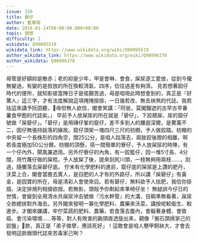 ```yaml
---
issue: 156
title: 礐仔
author: 藍春瑞
date: 2016-01-14T00:00:00.000+08:00
topic: 懷想
difficulty: 2
wikidata: Q98095519
wikidata_link: https://www.wikidata.org/wiki/Q98095519
author_wikidata_link: https://www.wikidata.org/wiki/Q98096370
author_wikidata: Q98096370
---
```

毋管是好額抑是散赤；老的抑是少年，甲是會啉、會食，屎尿逐工愛放，從到今攏無變過，有變的是敨放的所在換較清氣、四序，佮往過差有夠濟。
見若想著囡仔時代的便所，就知影彼當陣日子是偌艱苦過，毋是咱現此時想會到的，真正是『好驚人』這三字，才有法度解說這項掩掩揜揜，一日幾若改、無去袂煞的代誌。我若抾這來講予阮囝聽，𪜶毋但無人欲信，閣會笑講：「阿爸，莫閣餾遮的古早古早番薯食甲飽的代誌矣。」
早前予人放屎尿的所在就是「礐仔」，下跤積屎、尿的窟仔號做「屎礐仔」。「礐仔」是用磚仔鞏的窟仔，差不多到人的腰遐深爾，是驚萬不二，囡仔無張持跋落的緣故。窟仔頂架一塊四尺三尺的枋棚，予人做跤踏。枋棚的中央留一个長株形的四角空，闊25公分，是咱人跍落去，兩肢跤後蹬的相離，啊若長度極加50公分爾。枋棚的頂懸，搭一間簡單的寮仔，予人放屎尿的時陣，有一个仔內外，閘風兼遮雨。另外佇寮仔的內角，有一跤籃仔，囥一堆5寸長、4分闊，用竹篾仔做的屎桮，予人放屎了後，提來刮尻川頭，一枝無夠用兩枝……，刮過，隨擲落去屎礐仔底。
佇未有化學肥料的進前，窟仔底的屎尿是上讚的肥丹，沃菜上合，閣會當擔去賣人，是舀肥的人才有的外路仔。所以講「屎礐仔」有黃金，是囥寶的所在，毋是凊彩人會使來舀。若有礐仔，無料欲予人抾肥，我佮你掛插，決定排規列相搶欲挃。若無影，頭殼予你刜起來準椅仔坐！
無疑誤今仔日的世情，會變到全用清水共屎尿沖去號做『污水幹管』的大溝，目睭準無看著，屎尿仝款總排對外海去。另外閣來發明一寡化學肥料、農藥來沃菜，講按呢較衛生、較進步。才閣來嫌講，牢佇菜蔬的肥料、農藥，若食落去腹內，會礙著身體、會致癌、會污染環境……等等，對人有敗害的齣頭直透旋出來，親像「搬石頭摃家己的跤盤」𫝛款，真正是「弟子做孽，應該死好」！這敢會是咱人戇甲飼袂大，才會去發明這款癮頭代誌來苦毒家己咧？